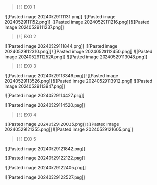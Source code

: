 
>[! ] EXO 1

![[Pasted image 20240529111131.png]]
![[Pasted image 20240529111152.png]]
![[Pasted image 20240529111216.png]]
![[Pasted image 20240529111237.png]]

>[! ] EXO 2

![[Pasted image 20240529111844.png]]
![[Pasted image 20240529112310.png]]
![[Pasted image 20240529112450.png]]
![[Pasted image 20240529112520.png]]
![[Pasted image 20240529113048.png]]

>[! ] EXO 3

![[Pasted image 20240529113346.png]]
![[Pasted image 20240529113526.png]]
![[Pasted image 20240529113912.png]]
![[Pasted image 20240529113947.png]]

![[Pasted image 20240529114427.png]]

![[Pasted image 20240529114520.png]]

>[! ] EXO 4

![[Pasted image 20240529120035.png]]
![[Pasted image 20240529121355.png]]
![[Pasted image 20240529121605.png]]

>[! ] EXO 5

![[Pasted image 20240529121842.png]]

![[Pasted image 20240529122122.png]]

![[Pasted image 20240529122405.png]]

![[Pasted image 20240529122527.png]]


